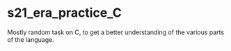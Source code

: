 # s21_era_practice_C
Mostly random task on C, to get a better understanding of the various parts of the language.
